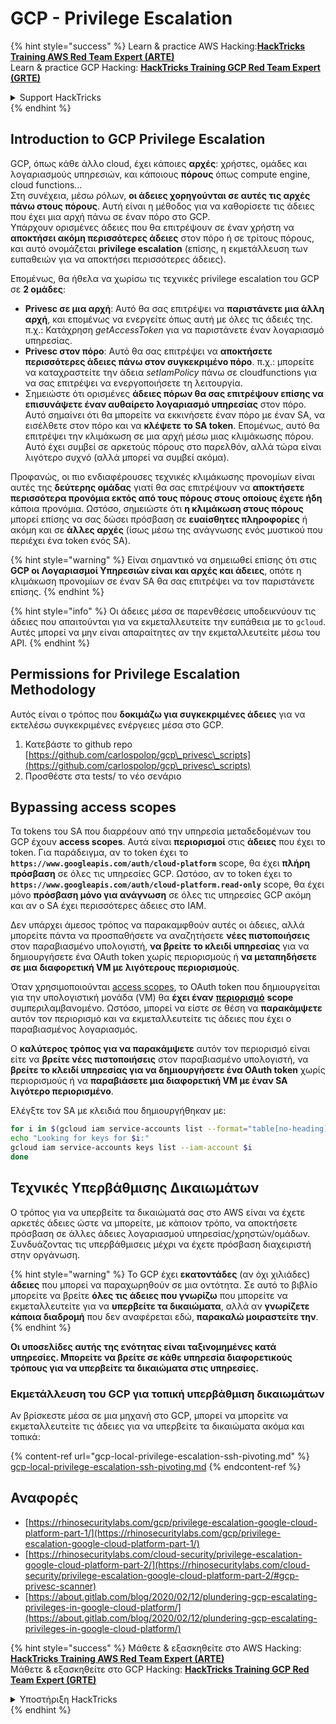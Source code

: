# GCP - Privilege Escalation

{% hint style="success" %}
Learn & practice AWS Hacking:<img src="../../../.gitbook/assets/image (1).png" alt="" data-size="line">[**HackTricks Training AWS Red Team Expert (ARTE)**](https://training.hacktricks.xyz/courses/arte)<img src="../../../.gitbook/assets/image (1).png" alt="" data-size="line">\
Learn & practice GCP Hacking: <img src="../../../.gitbook/assets/image (2).png" alt="" data-size="line">[**HackTricks Training GCP Red Team Expert (GRTE)**<img src="../../../.gitbook/assets/image (2).png" alt="" data-size="line">](https://training.hacktricks.xyz/courses/grte)

<details>

<summary>Support HackTricks</summary>

* Check the [**subscription plans**](https://github.com/sponsors/carlospolop)!
* **Join the** 💬 [**Discord group**](https://discord.gg/hRep4RUj7f) or the [**telegram group**](https://t.me/peass) or **follow** us on **Twitter** 🐦 [**@hacktricks\_live**](https://twitter.com/hacktricks\_live)**.**
* **Share hacking tricks by submitting PRs to the** [**HackTricks**](https://github.com/carlospolop/hacktricks) and [**HackTricks Cloud**](https://github.com/carlospolop/hacktricks-cloud) github repos.

</details>
{% endhint %}

## Introduction to GCP Privilege Escalation <a href="#introduction-to-gcp-privilege-escalation" id="introduction-to-gcp-privilege-escalation"></a>

GCP, όπως κάθε άλλο cloud, έχει κάποιες **αρχές**: χρήστες, ομάδες και λογαριασμούς υπηρεσιών, και κάποιους **πόρους** όπως compute engine, cloud functions…\
Στη συνέχεια, μέσω ρόλων, **οι άδειες χορηγούνται σε αυτές τις αρχές πάνω στους πόρους**. Αυτή είναι η μέθοδος για να καθορίσετε τις άδειες που έχει μια αρχή πάνω σε έναν πόρο στο GCP.\
Υπάρχουν ορισμένες άδειες που θα επιτρέψουν σε έναν χρήστη να **αποκτήσει ακόμη περισσότερες άδειες** στον πόρο ή σε τρίτους πόρους, και αυτό ονομάζεται **privilege escalation** (επίσης, η εκμετάλλευση των ευπαθειών για να αποκτήσει περισσότερες άδειες).

Επομένως, θα ήθελα να χωρίσω τις τεχνικές privilege escalation του GCP σε **2 ομάδες**:

* **Privesc σε μια αρχή**: Αυτό θα σας επιτρέψει να **παριστάνετε μια άλλη αρχή**, και επομένως να ενεργείτε όπως αυτή με όλες τις άδειές της. π.χ.: Κατάχρηση _getAccessToken_ για να παριστάνετε έναν λογαριασμό υπηρεσίας.
* **Privesc στον πόρο**: Αυτό θα σας επιτρέψει να **αποκτήσετε περισσότερες άδειες πάνω στον συγκεκριμένο πόρο**. π.χ.: μπορείτε να καταχραστείτε την άδεια _setIamPolicy_ πάνω σε cloudfunctions για να σας επιτρέψει να ενεργοποιήσετε τη λειτουργία.
* Σημειώστε ότι ορισμένες **άδειες πόρων θα σας επιτρέψουν επίσης να επισυνάψετε έναν αυθαίρετο λογαριασμό υπηρεσίας** στον πόρο. Αυτό σημαίνει ότι θα μπορείτε να εκκινήσετε έναν πόρο με έναν SA, να εισέλθετε στον πόρο και να **κλέψετε το SA token**. Επομένως, αυτό θα επιτρέψει την κλιμάκωση σε μια αρχή μέσω μιας κλιμάκωσης πόρου. Αυτό έχει συμβεί σε αρκετούς πόρους στο παρελθόν, αλλά τώρα είναι λιγότερο συχνό (αλλά μπορεί να συμβεί ακόμα).

Προφανώς, οι πιο ενδιαφέρουσες τεχνικές κλιμάκωσης προνομίων είναι αυτές της **δεύτερης ομάδας** γιατί θα σας επιτρέψουν να **αποκτήσετε περισσότερα προνόμια εκτός από τους πόρους στους οποίους έχετε ήδη** κάποια προνόμια. Ωστόσο, σημειώστε ότι **η κλιμάκωση στους πόρους** μπορεί επίσης να σας δώσει πρόσβαση σε **ευαίσθητες πληροφορίες** ή ακόμη και σε **άλλες αρχές** (ίσως μέσω της ανάγνωσης ενός μυστικού που περιέχει ένα token ενός SA).

{% hint style="warning" %}
Είναι σημαντικό να σημειωθεί επίσης ότι στις **GCP οι Λογαριασμοί Υπηρεσιών είναι και αρχές και άδειες**, οπότε η κλιμάκωση προνομίων σε έναν SA θα σας επιτρέψει να τον παριστάνετε επίσης.
{% endhint %}

{% hint style="info" %}
Οι άδειες μέσα σε παρενθέσεις υποδεικνύουν τις άδειες που απαιτούνται για να εκμεταλλευτείτε την ευπάθεια με το `gcloud`. Αυτές μπορεί να μην είναι απαραίτητες αν την εκμεταλλευτείτε μέσω του API.
{% endhint %}

## Permissions for Privilege Escalation Methodology

Αυτός είναι ο τρόπος που **δοκιμάζω για συγκεκριμένες άδειες** για να εκτελέσω συγκεκριμένες ενέργειες μέσα στο GCP.

1. Κατεβάστε το github repo [https://github.com/carlospolop/gcp\_privesc\_scripts](https://github.com/carlospolop/gcp\_privesc\_scripts)
2. Προσθέστε στα tests/ το νέο σενάριο

## Bypassing access scopes <a href="#bypassing-access-scopes" id="bypassing-access-scopes"></a>

Τα tokens του SA που διαρρέουν από την υπηρεσία μεταδεδομένων του GCP έχουν **access scopes**. Αυτά είναι **περιορισμοί** στις **άδειες** που έχει το token. Για παράδειγμα, αν το token έχει το **`https://www.googleapis.com/auth/cloud-platform`** scope, θα έχει **πλήρη πρόσβαση** σε όλες τις υπηρεσίες GCP. Ωστόσο, αν το token έχει το **`https://www.googleapis.com/auth/cloud-platform.read-only`** scope, θα έχει μόνο **πρόσβαση μόνο για ανάγνωση** σε όλες τις υπηρεσίες GCP ακόμη και αν ο SA έχει περισσότερες άδειες στο IAM.

Δεν υπάρχει άμεσος τρόπος να παρακαμφθούν αυτές οι άδειες, αλλά μπορείτε πάντα να προσπαθήσετε να αναζητήσετε **νέες πιστοποιήσεις** στον παραβιασμένο υπολογιστή, **να βρείτε το κλειδί υπηρεσίας** για να δημιουργήσετε ένα OAuth token χωρίς περιορισμούς ή **να μεταπηδήσετε σε μια διαφορετική VM με λιγότερους περιορισμούς**.

Όταν χρησιμοποιούνται [access scopes](https://cloud.google.com/compute/docs/access/service-accounts#accesscopesiam), το OAuth token που δημιουργείται για την υπολογιστική μονάδα (VM) θα **έχει έναν** [**περιορισμό**](https://oauth.net/2/scope/) **scope** συμπεριλαμβανομένο. Ωστόσο, μπορεί να είστε σε θέση να **παρακάμψετε** αυτόν τον περιορισμό και να εκμεταλλευτείτε τις άδειες που έχει ο παραβιασμένος λογαριασμός.

Ο **καλύτερος τρόπος για να παρακάμψετε** αυτόν τον περιορισμό είναι είτε να **βρείτε νέες πιστοποιήσεις** στον παραβιασμένο υπολογιστή, να **βρείτε το κλειδί υπηρεσίας για να δημιουργήσετε ένα OAuth token** χωρίς περιορισμούς ή να **παραβιάσετε μια διαφορετική VM με έναν SA λιγότερο περιορισμένο**.

Ελέγξτε τον SA με κλειδιά που δημιουργήθηκαν με:
```bash
for i in $(gcloud iam service-accounts list --format="table[no-heading](email)"); do
echo "Looking for keys for $i:"
gcloud iam service-accounts keys list --iam-account $i
done
```
## Τεχνικές Υπερβάθμισης Δικαιωμάτων

Ο τρόπος για να υπερβείτε τα δικαιώματά σας στο AWS είναι να έχετε αρκετές άδειες ώστε να μπορείτε, με κάποιον τρόπο, να αποκτήσετε πρόσβαση σε άλλες άδειες λογαριασμού υπηρεσίας/χρηστών/ομάδων. Συνδυάζοντας τις υπερβάθμισεις μέχρι να έχετε πρόσβαση διαχειριστή στην οργάνωση.

{% hint style="warning" %}
Το GCP έχει **εκατοντάδες** (αν όχι χιλιάδες) **άδειες** που μπορεί να παραχωρηθούν σε μια οντότητα. Σε αυτό το βιβλίο μπορείτε να βρείτε **όλες τις άδειες που γνωρίζω** που μπορείτε να εκμεταλλευτείτε για να **υπερβείτε τα δικαιώματα**, αλλά αν **γνωρίζετε κάποια διαδρομή** που δεν αναφέρεται εδώ, **παρακαλώ μοιραστείτε την**.
{% endhint %}

**Οι υποσελίδες αυτής της ενότητας είναι ταξινομημένες κατά υπηρεσίες. Μπορείτε να βρείτε σε κάθε υπηρεσία διαφορετικούς τρόπους για να υπερβείτε τα δικαιώματα στις υπηρεσίες.**

### Εκμετάλλευση του GCP για τοπική υπερβάθμιση δικαιωμάτων

Αν βρίσκεστε μέσα σε μια μηχανή στο GCP, μπορεί να μπορείτε να εκμεταλλευτείτε τις άδειες για να υπερβείτε τα δικαιώματα ακόμα και τοπικά:

{% content-ref url="gcp-local-privilege-escalation-ssh-pivoting.md" %}
[gcp-local-privilege-escalation-ssh-pivoting.md](gcp-local-privilege-escalation-ssh-pivoting.md)
{% endcontent-ref %}

## Αναφορές

* [https://rhinosecuritylabs.com/gcp/privilege-escalation-google-cloud-platform-part-1/](https://rhinosecuritylabs.com/gcp/privilege-escalation-google-cloud-platform-part-1/)
* [https://rhinosecuritylabs.com/cloud-security/privilege-escalation-google-cloud-platform-part-2/](https://rhinosecuritylabs.com/cloud-security/privilege-escalation-google-cloud-platform-part-2/#gcp-privesc-scanner)
* [https://about.gitlab.com/blog/2020/02/12/plundering-gcp-escalating-privileges-in-google-cloud-platform/](https://about.gitlab.com/blog/2020/02/12/plundering-gcp-escalating-privileges-in-google-cloud-platform/)

{% hint style="success" %}
Μάθετε & εξασκηθείτε στο AWS Hacking:<img src="../../../.gitbook/assets/image (1).png" alt="" data-size="line">[**HackTricks Training AWS Red Team Expert (ARTE)**](https://training.hacktricks.xyz/courses/arte)<img src="../../../.gitbook/assets/image (1).png" alt="" data-size="line">\
Μάθετε & εξασκηθείτε στο GCP Hacking: <img src="../../../.gitbook/assets/image (2).png" alt="" data-size="line">[**HackTricks Training GCP Red Team Expert (GRTE)**<img src="../../../.gitbook/assets/image (2).png" alt="" data-size="line">](https://training.hacktricks.xyz/courses/grte)

<details>

<summary>Υποστήριξη HackTricks</summary>

* Ελέγξτε τα [**σχέδια συνδρομής**](https://github.com/sponsors/carlospolop)!
* **Εγγραφείτε στην** 💬 [**ομάδα Discord**](https://discord.gg/hRep4RUj7f) ή στην [**ομάδα telegram**](https://t.me/peass) ή **ακολουθήστε** μας στο **Twitter** 🐦 [**@hacktricks\_live**](https://twitter.com/hacktricks\_live)**.**
* **Μοιραστείτε κόλπα hacking υποβάλλοντας PRs στα** [**HackTricks**](https://github.com/carlospolop/hacktricks) και [**HackTricks Cloud**](https://github.com/carlospolop/hacktricks-cloud) github repos.

</details>
{% endhint %}
